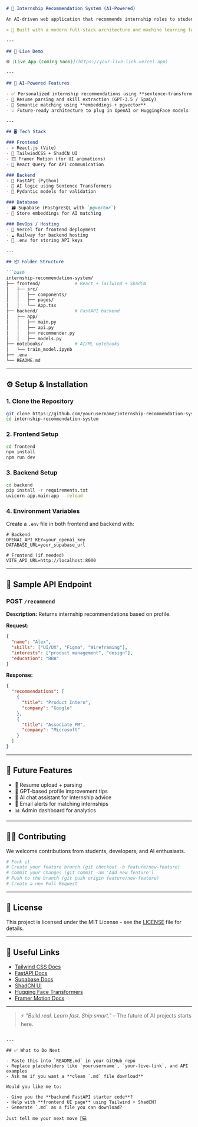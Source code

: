 
````markdown
# 🎯 Internship Recommendation System (AI-Powered)

An AI-driven web application that recommends internship roles to students and aspiring product managers based on their skills, interests, and educational background.

> 🤖 Built with a modern full-stack architecture and machine learning for real-time internship matching.

---

## 🚀 Live Demo

🌐 [Live App (Coming Soon)](https://your-live-link.vercel.app)

---

## 🧠 AI-Powered Features

- ✅ Personalized internship recommendations using **sentence-transformers**
- 📄 Resume parsing and skill extraction (GPT-3.5 / SpaCy)
- 🔎 Semantic matching using **embeddings + pgvector**
- 💡 Future-ready architecture to plug in OpenAI or HuggingFace models

---

## 🖥 Tech Stack

### Frontend
- ⚛️ React.js (Vite)
- 🎨 TailwindCSS + ShadCN UI
- 🎞️ Framer Motion (for UI animations)
- 🔄 React Query for API communication

### Backend
- 🚀 FastAPI (Python)
- 🧠 AI logic using Sentence Transformers
- 🔐 Pydantic models for validation

### Database
- 🗃 Supabase (PostgreSQL with `pgvector`)
- 🧠 Store embeddings for AI matching

### DevOps / Hosting
- 🎯 Vercel for frontend deployment
- ☁️ Railway for backend hosting
- 🔐 .env for storing API keys

---

## 📦 Folder Structure

```bash
internship-recommendation-system/
├── frontend/             # React + Tailwind + ShadCN
│   ├── src/
│   │   ├── components/
│   │   ├── pages/
│   │   └── App.tsx
├── backend/              # FastAPI backend
│   ├── app/
│   │   ├── main.py
│   │   ├── api.py
│   │   ├── recommender.py
│   │   ├── models.py
├── notebooks/            # AI/ML notebooks
│   └── train_model.ipynb
├── .env
└── README.md
````

---

## ⚙️ Setup & Installation

### 1. Clone the Repository

```bash
git clone https://github.com/yourusername/internship-recommendation-system.git
cd internship-recommendation-system
```

### 2. Frontend Setup

```bash
cd frontend
npm install
npm run dev
```

### 3. Backend Setup

```bash
cd backend
pip install -r requirements.txt
uvicorn app.main:app --reload
```

### 4. Environment Variables

Create a `.env` file in both frontend and backend with:

```env
# Backend
OPENAI_API_KEY=your_openai_key
DATABASE_URL=your_supabase_url

# Frontend (if needed)
VITE_API_URL=http://localhost:8000
```

---

## 🔌 Sample API Endpoint

### POST `/recommend`

**Description:** Returns internship recommendations based on profile.

**Request:**

```json
{
  "name": "Alex",
  "skills": ["UI/UX", "Figma", "Wireframing"],
  "interests": ["product management", "design"],
  "education": "BBA"
}
```

**Response:**

```json
{
  "recommendations": [
    {
      "title": "Product Intern",
      "company": "Google"
    },
    {
      "title": "Associate PM",
      "company": "Microsoft"
    }
  ]
}
```

---

## 🔮 Future Features

* 📄 Resume upload + parsing
* 🧠 GPT-based profile improvement tips
* 💬 AI chat assistant for internship advice
* 🔔 Email alerts for matching internships
* 📊 Admin dashboard for analytics

---

## 🙋‍♂️ Contributing

We welcome contributions from students, developers, and AI enthusiasts.

```bash
# Fork it
# Create your feature branch (git checkout -b feature/new-feature)
# Commit your changes (git commit -am 'Add new feature')
# Push to the branch (git push origin feature/new-feature)
# Create a new Pull Request
```

---

## 📃 License

This project is licensed under the MIT License - see the [LICENSE](LICENSE) file for details.

---

## 🔗 Useful Links

* [Tailwind CSS Docs](https://tailwindcss.com/docs)
* [FastAPI Docs](https://fastapi.tiangolo.com/)
* [Supabase Docs](https://supabase.com/docs)
* [ShadCN UI](https://ui.shadcn.com/)
* [Hugging Face Transformers](https://huggingface.co/docs/transformers/index)
* [Framer Motion Docs](https://www.framer.com/motion/)

---

> ⚡ *"Build real. Learn fast. Ship smart."* – The future of AI projects starts here.

```

---

## ✅ What to Do Next

- Paste this into `README.md` in your GitHub repo
- Replace placeholders like `yourusername`, `your-live-link`, and API examples
- Ask me if you want a **clean `.md` file download**

Would you like me to:

- Give you the **backend FastAPI starter code**?
- Help with **frontend UI page** using Tailwind + ShadCN?
- Generate `.md` as a file you can download?

Just tell me your next move 🧠💻
```
